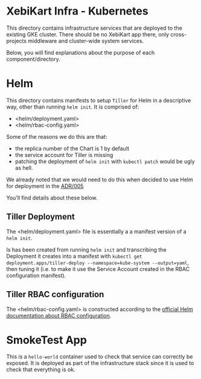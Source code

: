 # XebiKart Infra - Kubernetes

This directory contains infrastructure services that are deployed to the
existing GKE cluster. There should be no XebiKart app there, only
cross-projects middleware and cluster-wide system services.

Below, you will find explanations about the purpose of each
component/directory.

# Helm

This directory contains manifests to setup `Tiller` for Helm in a descriptive
way, other than running `helm init`. It is comprised of:

- <helm/deployment.yaml>
- <helm/rbac-config.yaml>

Some of the reasons we do this are that:

- the  replica number of the Chart is 1 by default
- the service account for Tiller is missing
- patching the deployment of `helm init` with `kubectl patch` would be ugly as
  hell.

We already noted that we would need to do this when decided to use Helm for
deployment in the
[ADR/005](../doc/adr/005-use-kubectl-and-helm-for-k8s-deployment.md)

You'll find details about these below.

## Tiller Deployment

The <helm/deployment.yaml> file is essentially a a manifest version of a `helm
init`.

Is has been created from running `helm init` and transcribing the Deployment it
creates into a manifest with `kubectl get deployment.apps/tiller-deploy
--namespace=kube-system --output=yaml`, then tuning it (i.e. to make it use the
Service Account created in the RBAC configuration manifest).

## Tiller RBAC configuration

The <helm/rbac-config.yaml> is constructed according to the [official Helm
documentation about RBAC
configuration](https://github.com/helm/helm/blob/master/docs/rbac.md).

# SmokeTest App

This is a `hello-world` container used to check that service can correctly be
exposed. It is deployed as part of the infrastructure stack since it is used to
check that everything is ok.
